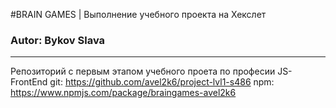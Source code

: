 #BRAIN GAMES | Выполнение учебного проекта на Хекслет
### Autor: Bykov Slava
____________________________________________________

Репозиторий с первым этапом учебного проета по професии JS-FrontEnd
git: https://github.com/avel2k6/project-lvl1-s486
npm: https://www.npmjs.com/package/braingames-avel2k6  
